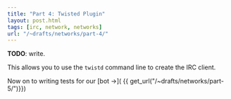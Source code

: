 ```yaml
---
title: "Part 4: Twisted Plugin"
layout: post.html
tags: [irc, network, networks]
url: "/~drafts/networks/part-4/"
---
```


**TODO**: write.

This allows you to use the `twistd` command line to create the IRC client.


Now on to writing tests for our [bot &rarr;]( {{ get_url("/~drafts/networks/part-5/")}})